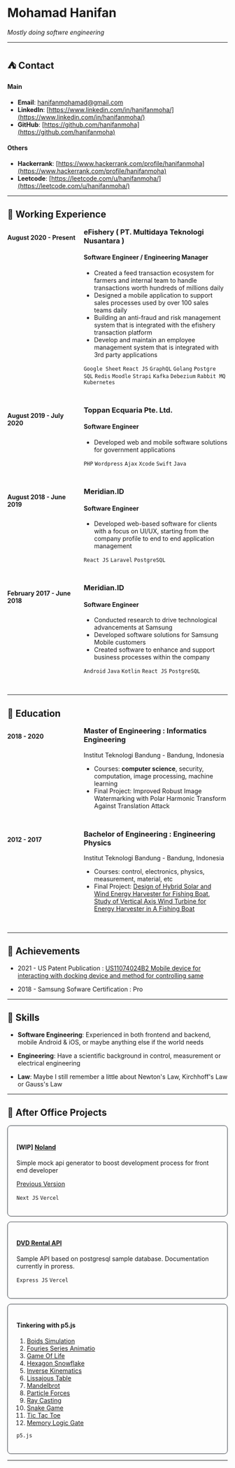 # Mohamad Hanifan

_Mostly doing softwre engineering_

---

## ⛺ Contact

#### Main

- **Email**: hanifanmohamad@gmail.com
- **LinkedIn**: [https://www.linkedin.com/in/hanifanmoha/](https://www.linkedin.com/in/hanifanmoha/)
- **GitHub**: [https://github.com/hanifanmoha](https://github.com/hanifanmoha)

#### Others

- **Hackerrank**: [https://www.hackerrank.com/profile/hanifanmoha](https://www.hackerrank.com/profile/hanifanmoha)
- **Leetcode**: [https://leetcode.com/u/hanifanmoha/](https://leetcode.com/u/hanifanmoha/)

---

## 👷 Working Experience

<div style="display: flex; justify-content: space-between; margin-bottom: 32px;">

  <div style="flex: 1; margin-right: 10px;">
    <p><strong>August 2020 - Present</strong></p>
  </div>

  <div style="flex: 2;">
    <h3 style="margin-top: 0">eFishery ( PT. Multidaya Teknologi Nusantara )</h3>
    <h4>Software Engineer / Engineering Manager</h4>
    <ul>
      <li>Created a feed transaction ecosystem for farmers and internal team to handle transactions worth hundreds of millions daily</li>
      <li>Designed a mobile application to support sales processes used by over 100 sales teams daily</li>
      <li>Building an anti-fraud and risk management system that is integrated with the efishery transaction platform</li>
      <li>Develop and maintain an employee management system that is integrated with 3rd party applications</li>
    </ul>
    <p>
      <code>Google Sheet</code>
      <code>React JS</code>
      <code>GraphQL</code>
      <code>Golang</code>
      <code>Postgre SQL</code>
      <code>Redis</code>
      <code>Moodle</code>
      <code>Strapi</code>
      <code>Kafka</code>
      <code>Debezium</code>
      <code>Rabbit MQ</code>
      <code>Kubernetes</code>
    </p>
  </div>

</div>

<div style="display: flex; justify-content: space-between; margin-bottom: 32px;">

  <div style="flex: 1; margin-right: 10px;">
    <p><strong>August 2019 - July 2020</strong></p>
  </div>

  <div style="flex: 2;">
    <h3 style="margin-top: 0">Toppan Ecquaria Pte. Ltd.</h3>
    <h4>Software Engineer</h4>
    <ul>
      <li>Developed web and mobile software solutions for government applications</li>
    </ul>
    <p>
      <code>PHP</code>
      <code>Wordpress</code>
      <code>Ajax</code>
      <code>Xcode</code>
      <code>Swift</code>
      <code>Java</code>
    </p>
  </div>

</div>

<div style="display: flex; justify-content: space-between; margin-bottom: 32px;">

  <div style="flex: 1; margin-right: 10px;">
    <p><strong>August 2018 - June 2019</strong></p>
  </div>

  <div style="flex: 2;">
    <h3 style="margin-top: 0">Meridian.ID</h3>
    <h4>Software Engineer</h4>
    <ul>
      <li>Developed web-based software for clients with a focus on UI/UX, starting from the company profile to end to end application management</li>
    </ul>
    <p>
      <code>React JS</code>
      <code>Laravel</code>
      <code>PostgreSQL</code>
    </p>
  </div>

</div>

<div style="display: flex; justify-content: space-between; margin-bottom: 32px;">

  <div style="flex: 1; margin-right: 10px;">
    <p><strong>February 2017 - June 2018</strong></p>
  </div>

  <div style="flex: 2;">
    <h3 style="margin-top: 0">Meridian.ID</h3>
    <h4>Software Engineer</h4>
    <ul>
      <li>Conducted research to drive technological advancements at Samsung</li>
      <li>Developed software solutions for Samsung Mobile customers</li>
      <li>Created software to enhance and support business processes within the company</li>
    </ul>
    <p>
      <code>Android</code>
      <code>Java</code>
      <code>Kotlin</code>
      <code>React JS</code>
      <code>PostgreSQL</code>
    </p>
  </div>

</div>

---

## 🏫 Education

<div style="display: flex; justify-content: space-between; margin-bottom: 32px;">

  <div style="flex: 1; margin-right: 10px;">
    <p><strong>2018 - 2020</strong></p>
  </div>

  <div style="flex: 2;">
    <h3 style="margin-top: 0">Master of Engineering  : Informatics Engineering</h3>
    <p>Institut Teknologi Bandung - Bandung, Indonesia</p>
    <ul>
      <li>Courses: <strong>computer science</strong>, security, computation, image processing, machine learning</li>
      <li>Final Project: Improved Robust Image Watermarking with Polar Harmonic Transform Against Translation Attack</li>
    </ul>
  </div>

</div>

<div style="display: flex; justify-content: space-between; margin-bottom: 32px;">

  <div style="flex: 1; margin-right: 10px;">
    <p><strong>2012 - 2017</strong></p>
  </div>

  <div style="flex: 2;">
    <h3 style="margin-top: 0">Bachelor of Engineering : Engineering Physics</h3>
    <p>Institut Teknologi Bandung - Bandung, Indonesia</p>
    <ul>
      <li>Courses: control, electronics, physics, measurement, material, etc</li>
      <li>Final Project: 
        <a href="https://www.researchgate.net/publication/319012269_Design_of_Hybrid_Solar_and_Wind_Energy_Harvester_for_Fishing_Boat">Design of Hybrid Solar and Wind Energy Harvester for Fishing Boat</a>,
        <a href="https://www.researchgate.net/publication/319012269_Design_of_Hybrid_Solar_and_Wind_Energy_Harvester_for_Fishing_Boat">Study of Vertical Axis Wind Turbine for Energy Harvester in A Fishing Boat</a>
      </li>
    </ul>
  </div>

</div>

---

## 🌟 Achievements

- 2021 - US Patent Publication : [US11074024B2 Mobile device for interacting with docking device and method for controlling same](https://patents.google.com/patent/US11074024B2)

- 2018 - Samsung Sofware Certification : Pro

---

## 🤹 Skills

- **Software Engineering**: Experienced in both frontend and backend, mobile Android & iOS, or maybe anything else if the world needs

- **Engineering**: Have a scientific background in control, measurement or electrical engineering

- **Law**: Maybe I still remember a little about Newton's Law, Kirchhoff's Law or Gauss's Law

---

## 🌵 After Office Projects

<div style="border: 1px solid #30363d; padding: 20px; border-radius: 8px; margin-bottom: 12px">
  <h4>[WIP] <a href="https://no-land.vercel.app/">Noland</a></h4>
  <p>Simple mock api generator to boost development process for front end developer</p>
  <a href="https://no-land-deprecated.vercel.app/">Previous Version</a>
  <p>
    <code>Next JS</code>
    <code>Vercel</code>
  </p>
</div>
<div style="border: 1px solid #30363d; padding: 20px;border-radius: 8px; margin-bottom: 12px">
  <h4><a href="https://dvdrentalapi.vercel.app/">DVD Rental API</a></h4>
  <p>Sample API based on postgresql sample database. Documentation currently in proress.</p>
  <p>
    <code>Express JS</code>
    <code>Vercel</code>
  </p>
</div>
<div style="border: 1px solid #30363d; padding: 20px;border-radius: 8px; margin-bottom: 12px">
  <h4>Tinkering with p5.js</h4>
  <ol dir="auto">
    <li><a href="https://editor.p5js.org/hanifanmoha/full/ARN4X_Hge" rel="nofollow">Boids Simulation</a></li>
    <li><a href="https://editor.p5js.org/hanifanmoha/full/W5HV5npY1" rel="nofollow">Fouries Series Animatio</a></li>
    <li><a href="https://editor.p5js.org/hanifanmoha/full/XtH8ISxFI" rel="nofollow">Game Of Life</a></li>
    <li><a href="https://editor.p5js.org/hanifanmoha/full/FJa8uRyq-" rel="nofollow">Hexagon Snowflake</a></li>
    <li><a href="https://editor.p5js.org/hanifanmoha/full/A5GafiSIe" rel="nofollow">Inverse Kinematics</a></li>
    <li><a href="https://editor.p5js.org/hanifanmoha/full/W4Eo67Bxb" rel="nofollow">Lissajous Table</a></li>
    <li><a href="https://editor.p5js.org/hanifanmoha/full/LQCjU7s-8" rel="nofollow">Mandelbrot</a></li>
    <li><a href="https://editor.p5js.org/hanifanmoha/full/WfxT9Zxgv" rel="nofollow">Particle Forces</a></li>
    <li><a href="https://editor.p5js.org/hanifanmoha/full/TEpJmiM6-" rel="nofollow">Ray Casting</a></li>
    <li><a href="https://editor.p5js.org/hanifanmoha/full/rE7LocWKq" rel="nofollow">Snake Game</a></li>
    <li><a href="https://editor.p5js.org/hanifanmoha/full/rgK-oD_Wm" rel="nofollow">Tic Tac Toe</a></li>
    <li><a href="https://editor.p5js.org/hanifanmoha/full/663GG3Y8f" rel="nofollow">Memory Logic Gate</a></li>
  </ol>
  <p>
    <code>p5.js</code>
  </p>
</div>

---
